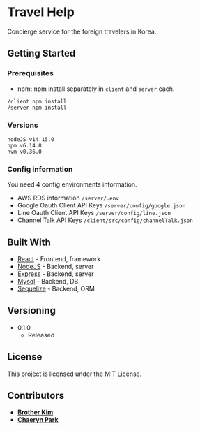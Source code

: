 # Travel Help
Concierge service for the foreign travelers in Korea.

## Getting Started

### Prerequisites
- npm: npm install separately in `client` and `server` each.

```
/client npm install
/server npm install
```

### Versions
```
nodeJS v14.15.0
npm v6.14.8
nvm v0.36.0
```

### Config information
You need 4 config environments information.
- AWS RDS information  `/server/.env`
- Google Oauth Client API Keys  `/server/config/google.json`
- Line Oauth Client API Keys  `/server/config/line.json`
- Channel Talk API Keys  `/client/src/config/channelTalk.json`


## Built With
* [React](https://reactjs.org/) - Frontend, framework
* [NodeJS](https://nodejs.org/en) - Backend, server
* [Express](https://expressjs.com/) - Backend, server
* [Mysql](https://www.mysql.com/) - Backend, DB
* [Sequelize](https://sequelize.org/master) - Backend, ORM


## Versioning
- 0.1.0
  - Released
  
## License
This project is licensed under the MIT License.

## Contributors
* **[Brother Kim](https://github.com/imbrok)**
* **[Chaeryn Park](https://github.com/chaerynny)**
